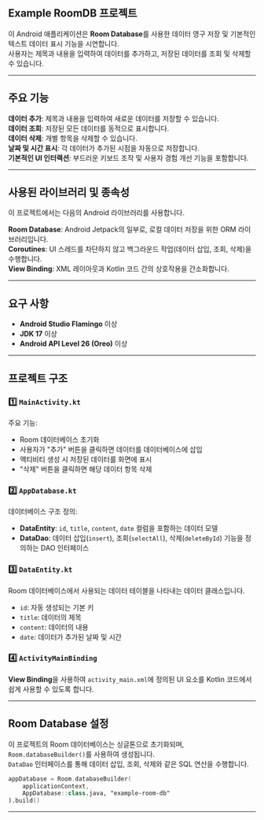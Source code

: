 ## Example RoomDB 프로젝트

이 Android 애플리케이션은 **Room Database**를 사용한 데이터 영구 저장 및 기본적인 텍스트 데이터 표시 기능을 시연합니다.  
사용자는 제목과 내용을 입력하여 데이터를 추가하고, 저장된 데이터를 조회 및 삭제할 수 있습니다.

---

## 주요 기능
**데이터 추가**: 제목과 내용을 입력하여 새로운 데이터를 저장할 수 있습니다.  
**데이터 조회**: 저장된 모든 데이터를 동적으로 표시합니다.  
**데이터 삭제**: 개별 항목을 삭제할 수 있습니다.  
**날짜 및 시간 표시**: 각 데이터가 추가된 시점을 자동으로 저장합니다.  
**기본적인 UI 인터랙션**: 부드러운 키보드 조작 및 사용자 경험 개선 기능을 포함합니다.  

---

## 사용된 라이브러리 및 종속성
이 프로젝트에서는 다음의 Android 라이브러리를 사용합니다.  

**Room Database**: Android Jetpack의 일부로, 로컬 데이터 저장을 위한 ORM 라이브러리입니다.  
**Coroutines**: UI 스레드를 차단하지 않고 백그라운드 작업(데이터 삽입, 조회, 삭제)을 수행합니다.  
**View Binding**: XML 레이아웃과 Kotlin 코드 간의 상호작용을 간소화합니다.  

---

## 요구 사항
- **Android Studio Flamingo** 이상  
- **JDK 17** 이상  
- **Android API Level 26 (Oreo)** 이상  

---

## 프로젝트 구조

### 1️⃣ `MainActivity.kt`
주요 기능:  
- Room 데이터베이스 초기화  
- 사용자가 "추가" 버튼을 클릭하면 데이터를 데이터베이스에 삽입  
- 액티비티 생성 시 저장된 데이터를 화면에 표시  
- "삭제" 버튼을 클릭하면 해당 데이터 항목 삭제  

### 2️⃣ `AppDatabase.kt`
데이터베이스 구조 정의:  
- **DataEntity**: `id`, `title`, `content`, `date` 컬럼을 포함하는 데이터 모델  
- **DataDao**: 데이터 삽입(`insert`), 조회(`selectAll`), 삭제(`deleteById`) 기능을 정의하는 DAO 인터페이스  

### 3️⃣ `DataEntity.kt`
Room 데이터베이스에서 사용되는 데이터 테이블을 나타내는 데이터 클래스입니다.  
- `id`: 자동 생성되는 기본 키  
- `title`: 데이터의 제목  
- `content`: 데이터의 내용  
- `date`: 데이터가 추가된 날짜 및 시간  

### 4️⃣ `ActivityMainBinding`
**View Binding**을 사용하여 `activity_main.xml`에 정의된 UI 요소를 Kotlin 코드에서 쉽게 사용할 수 있도록 합니다.  

---

## Room Database 설정

이 프로젝트의 Room 데이터베이스는 싱글톤으로 초기화되며, `Room.databaseBuilder()`를 사용하여 생성됩니다.  
`DataDao` 인터페이스를 통해 데이터 삽입, 조회, 삭제와 같은 SQL 연산을 수행합니다.  

```kotlin
appDatabase = Room.databaseBuilder(
    applicationContext,
    AppDatabase::class.java, "example-room-db"
).build()
```

---

